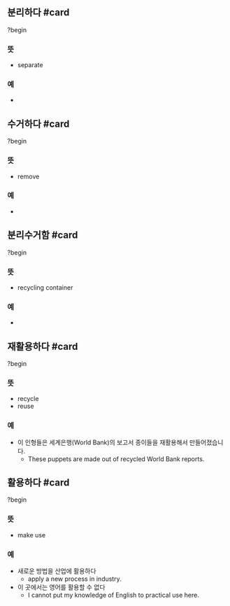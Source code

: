 ## 분리하다 #card
?begin
### 뜻
- separate
### 예
-
<!--SR:!2025-04-29,139,268-->

## 수거하다 #card
?begin
### 뜻
- remove
### 예
-
<!--SR:!2025-04-13,24,150-->

## 분리수거함 #card
?begin
### 뜻
- recycling container
### 예
-
<!--SR:!2025-05-16,124,265-->

## 재활용하다 #card
?begin
### 뜻
- recycle
- reuse
### 예
- 이 인형들은 세계은행(World Bank)의 보고서 종이들을 재활용해서 만들어졌습니다.
	- These puppets are made out of recycled World Bank reports.
<!--SR:!2025-04-01,2,240-->

## 활용하다 #card
?begin
### 뜻
- make use
### 예
- 새로운 방법을 산업에 활용하다
	- apply a new process in industry.
- 이 곳에서는 영어를 활용할 수 없다
	- I cannot put my knowledge of English to practical use here.
<!--SR:!2025-04-01,2,203-->
